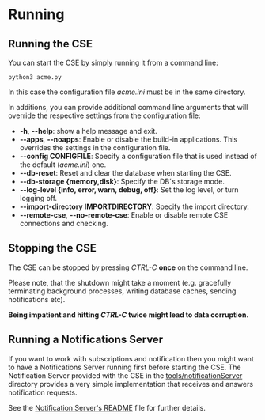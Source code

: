 # Running


## Running the CSE

You can start the CSE by simply running it from a command line:

	python3 acme.py

In this case the configuration file *acme.ini* must be in the same directory.

In additions, you can provide additional command line arguments that will override the respective settings from the configuration file:

- **-h**, **--help**: show a help message and exit.
- **--apps**, **--noapps**: Enable or disable the build-in applications. This overrides the settings in the configuration file.
- **--config CONFIGFILE**: Specify a configuration file that is used instead of the default (*acme.ini*) one.
- **--db-reset**: Reset and clear the database when starting the CSE.
- **--db-storage {memory,disk}**: Specify the DB´s storage mode.
- **--log-level {info, error, warn, debug, off}**: Set the log level, or turn logging off.
- **--import-directory IMPORTDIRECTORY**: Specify the import directory.
- **--remote-cse**, **--no-remote-cse**: Enable or disable remote CSE connections and checking.


## Stopping the CSE

The CSE can be stopped by pressing *CTRL-C* **once** on the command line. 

Please note, that the shutdown might take a moment (e.g. gracefully terminating background processes, writing database caches, sending notifications etc). 

**Being impatient and hitting *CTRL-C* twice might lead to data corruption.**


## Running a Notifications Server

If you want to work with subscriptions and notification then you might want to have a Notifications Server running first before starting the CSE. The Notification Server provided with the CSE in the [tools/notificationServer](../tools/notificationServer) directory provides a very simple implementation that receives and answers notification requests.

See the [Notification Server's README](../tools/notificationServer/README.md) file for further details.